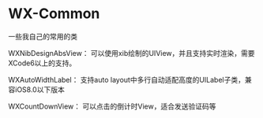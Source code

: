 # WX-Common
一些我自己的常用的类

WXNibDesignAbsView：
可以使用xib绘制的UIView，并且支持实时渲染，需要XCode6以上的支持。

WXAutoWidthLabel：
支持auto layout中多行自动适配高度的UILabel子类，兼容iOS8.0以下版本

WXCountDownView：
可以点击的倒计时View，适合发送验证码等